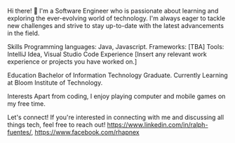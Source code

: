 Hi there! 👋
I'm a Software Engineer who is passionate about learning and exploring the ever-evolving world of technology. I'm always eager to tackle new challenges and strive to stay up-to-date with the latest advancements in the field.

Skills
Programming languages: Java, Javascript.
Frameworks: [TBA]
Tools: IntelliJ Idea, Visual Studio Code
Experience
[Insert any relevant work experience or projects you have worked on.]

Education
Bachelor of Information Technology Graduate.
Currently Learning at Bloom Institute of Technology.

Interests
Apart from coding, I enjoy playing computer and mobile games on my free time.

Let's connect!
If you're interested in connecting with me and discussing all things tech, feel free to reach out! https://www.linkedin.com/in/ralph-fuentes/, https://www.facebook.com/rhapnex
